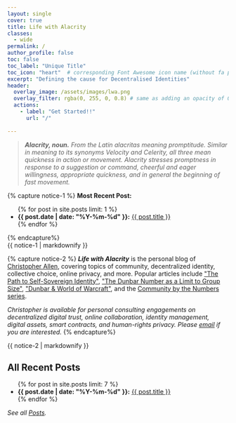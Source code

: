 ```yaml
---
layout: single
cover: true
title: Life with Alacrity
classes:
  - wide
permalink: /
author_profile: false
toc: false
toc_label: "Unique Title"
toc_icon: "heart"  # corresponding Font Awesome icon name (without fa prefix)
excerpt: "Defining the cause for Decentralised Identities"
header:
  overlay_image: /assets/images/lwa.png
  overlay_filter: rgba(0, 255, 0, 0.8) # same as adding an opacity of 0.5 to a black background
  actions:
    - label: "Get Started!!"
      url: "/"
      
---
```

<style>
@media screen and (min-width: 80em) {
  .sidebar {
    display: none;
}
#main {
    margin-left: -41px;
}
}
@media screen and (max-width: 42em) {
  .sidebar {
    display: none;
}
}
</style>

> ___Alacrity, noun.__ From the Latin alacritas meaning promptitude. Similar in meaning to its synonyms Velocity and Celerity, all three mean quickness in action or movement. Alacrity stresses promptness in response to a suggestion or command, cheerful and eager willingness, appropriate quickness, and in general the beginning of fast movement._

{% capture notice-1 %}
<b>Most Recent Post:</b>
<ul>
{% for post in site.posts limit: 1 %}
<li><b>{{ post.date | date: "%Y-%m-%d" }}:</b> <a href="{{ post.url }}">{{ post.title }}</a></li>
{% endfor %}
</ul>
{% endcapture%}

<div class="notice--success">{{ notice-1 | markdownify }}</div>


{% capture notice-2 %}
***Life with Alacrity*** is the personal blog of [Christopher Allen](/about/), covering topics of community, decentralized identity, collective choice, online privacy, and more. Popular articles include ["The Path to Self-Sovereign Identity"](https://www.lifewithalacrity.com/article/the-path-to-self-soverereign-identity/), ["The Dunbar Number as a Limit to Group Size"](https://www.lifewithalacrity.com/article/the-dunbar-number-as-a-limit-to-group-sizes/), ["Dunbar & World of Warcraft"](https://www.lifewithalacrity.com/article/dunbar-world-of-warcraft/), and the [Community by the Numbers series](https://www.lifewithalacrity.com/tags/#community-by-the-numbers).

_Christopher is available for personal consulting engagements on decentralized digital trust, online collaboration, identity management, digital assets, smart contracts, and human-rights privacy. Please [email](mailto:ChristopherA@LifeWithAlacrity.com) if you are interested._
{% endcapture%}

<div class="notice--info introduction">{{ notice-2 | markdownify }}</div>

## All Recent Posts

<ul>
{% for post in site.posts limit: 7 %}
<li><b>{{ post.date | date: "%Y-%m-%d" }}:</b> <a href="{{ post.url | relative_url }}">{{ post.title }}</a></li>
{% endfor %}
</ul>

_See all [Posts](/posts/)._
<!-- <figure class="half">
    <a href="/assets/images/foo-bar-identity.jpg"><img src="/assets/images/foo-bar-identity.jpg"></a>
    <a href="/assets/images/foo-bar-identity-th.jpg"><img src="/assets/images/foo-bar-identity-th.jpg"></a>
    <figcaption>Caption describing these two images.</figcaption>
</figure> -->